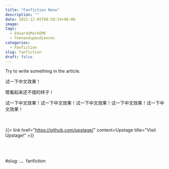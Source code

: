 ```yaml
---
title: "Fanfiction None"
description: ""
date: 2022-12-05T08:58:54+08:00
image: 
tags:
  - EduardoMarkEME
  - Teenandupaudiences
categories:
  - Fanfiction
slug: fanfiction
draft: false
---
```


Try to write something in the article.

试一下中文效果！

嗯看起来还不错的样子！

试一下中文效果！试一下中文效果！试一下中文效果！试一下中文效果！试一下中文效果！

<br><br/>{{< link href="https://github.com/upstage/" content=Upstage title="Visit Upstage!" >}}

<br><br/>

#slug: 、、fanfiction
